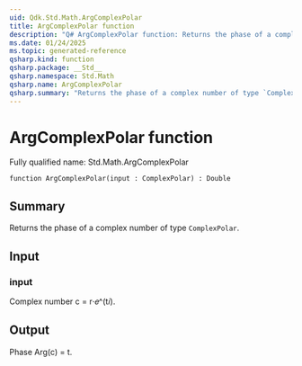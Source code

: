 ```yaml
---
uid: Qdk.Std.Math.ArgComplexPolar
title: ArgComplexPolar function
description: "Q# ArgComplexPolar function: Returns the phase of a complex number of type `ComplexPolar`."
ms.date: 01/24/2025
ms.topic: generated-reference
qsharp.kind: function
qsharp.package: __Std__
qsharp.namespace: Std.Math
qsharp.name: ArgComplexPolar
qsharp.summary: "Returns the phase of a complex number of type `ComplexPolar`."
---
```


# ArgComplexPolar function

Fully qualified name: Std.Math.ArgComplexPolar

```qsharp
function ArgComplexPolar(input : ComplexPolar) : Double
```

## Summary
Returns the phase of a complex number of type `ComplexPolar`.

## Input
### input
Complex number c = r⋅𝑒^(t𝑖).

## Output
Phase Arg(c) = t.
